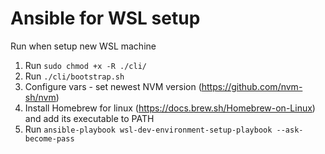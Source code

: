 # Ansible for WSL setup
Run when setup new WSL machine
1) Run `sudo chmod +x -R ./cli/`
2) Run `./cli/bootstrap.sh`
3) Configure vars - set newest NVM version (https://github.com/nvm-sh/nvm)
4) Install Homebrew for linux (https://docs.brew.sh/Homebrew-on-Linux) and add its executable to PATH
5) Run `ansible-playbook wsl-dev-environment-setup-playbook --ask-become-pass`